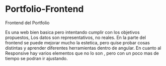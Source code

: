 # Portfolio-Frontend
Frontend del Portfolio

Es una web bien basica pero intentando cumplir con los objetivos propuestos,  Los datos son representativos, no reales. En la parte del frontend se puede mejorar mucho la estetica,  pero quise probar cosas distintas y aprender diferentes herramientas dentro de angular. En cuanto al Responsive hay varios elementos que no lo son , pero con un poco mas de tiempo se podran ir ajustando.
